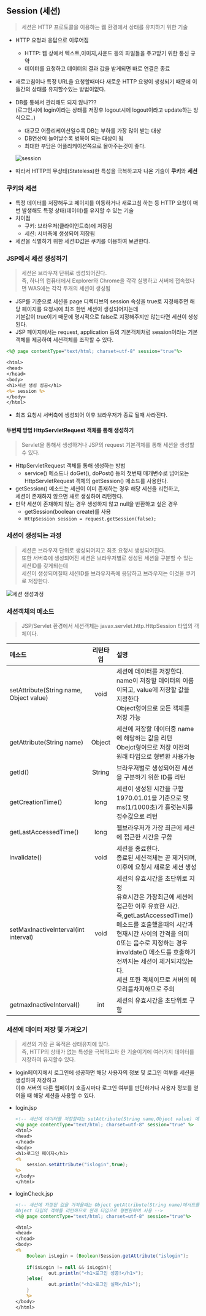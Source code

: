 ## Session (세션)
>세션은 HTTP 프로토콜을 이용하는 웹 환경에서 상태를 유지하기 위한 기술
- HTTP 요청과 응답으로 이루어짐
    - HTTP: 웹 상에서 텍스트,이미지,사운드 등의 파일들을 주고받기 위한 통신 규약
    - 데이터를 요청하고 데이터의 결과 값을 받게되면 바로 연결은 종료
- 새로고침이나 특정 URL을 요청할때마다 새로운 HTTP 요청이 생성되기 때문에 이들간의 상태를 유지할수있는 방법이없다.
- DB를 통해서 관리해도 되지 않나???<br>(로그인시에 login이라는 상태를 저장후 logout시에 logout이라고 update하는 방식으로..)
    - 대규모 어플리케이션일수록 DB는 부하를 가장 많이 받는 대상
    - DB연산이 늘어날수록 병목이 되는 대상이 됨
    - 최대한 부담은 어플리케이션쪽으로 몰아주는것이 좋다.

    ![session](https://user-images.githubusercontent.com/60641307/81896134-d6fecf80-95ee-11ea-9e5f-b681e3188389.png)
- 따라서 HTTP의 무상태(Stateless)한 특성을 극복하고자 나온 기술이 **쿠키**와 **세션**
### 쿠키와 세션
- 특정 데이터를 저장해두고 페이지를 이동하거나 새로고침 하는 등 HTTP 요청이 매번 발생해도 특정 상태(데이터)를 유지할 수 있는 기술
- 차이점
    - 쿠키: 브라우저(클라이언트측)에 저장됨
    - 세션: 서버측에 생성되어 저장됨
- 세션을 식별하기 위한 세션ID값은 쿠키를 이용하여 보관한다.

### JSP에서 세션 생성하기
> 세션은 브라우저 단위로 생성되어진다. <br>즉, 하나의 컴퓨터에서 Explorer와 Chrome을 각각 실행하고 서버에 접속했다면 WAS에는 각각 두개의 세션이 생성됨
- JSP를 기준으로 세션을 page 디렉티브의 session 속성을 true로 지정해주면 해당 페이지를 요청시에 최초 한번 세션이 생성되어지는데<br> 기본값이 true이기 때문에 명시적으로 false로 지정해주지만 않는다면 세션이 생성된다.
- JSP 페이지에서는 request, application 등의 기본객체처럼 session이라는 기본객체를 제공하여 세션객체를 조작할 수 있다.

```jsp
<%@ page contentType="text/html; charset=utf-8" session="true"%>

<html>
<head>
</head>
<body>
<h1>세션 생성 성공</h1>
<%= session %>
</body>
</html>
```

- 최초 요청시 서버측에 생성되어 이후 브라우저가 종료 될때 사라진다.

#### 두번째 방법 HttpServletRequest 객체를 통해 생성하기
>Servlet을 통해서 생성하거나 JSP의 request 기본객체를 통해 세션을 생성할 수 있다.
- HttpServletRequest 객체를 통해 생성하는 방법
    - service() 메소드나 doGet(), doPost() 등의 첫번째 매개변수로 넘어오는 <br>HttpServletRequest 객체의 getSession() 메소드를 사용한다.
- getSession() 메소드는 세션이 이미 존재하는 경우 해당 세션을 리턴하고,<br> 세션이 존재하지 않으면 새로 생성하여 리턴한다.
- 만약 세션이 존재하지 않는 경우 생성하지 않고 null을 반환하고 싶은 경우
    - getSession(boolean create)를 사용
    - ```HttpSession session = request.getSession(false);```

### 세션이 생성되는 과정
> 세션은 브라우저 단위로 생성되어지고 최초 요청시 생성되어진다.<br> 또한 서버측에 생성되어진 세션은 브라우저별로 생성된 세션을 구분할 수 있는 세션ID를 갖게되는데<br>세션이 생성되어질때 세션ID를 브라우저측에 응답하고 브라우저는 이것을 쿠키로 저장한다.

![세션 생성과정](https://user-images.githubusercontent.com/60641307/81899515-fea56600-95f5-11ea-903b-8ddb95432cf4.png)


### 세션객체의 메소드
> JSP/Servlet 환경에서 세션객체는 javax.servlet.http.HttpSession 타입의 객체이다.

|메소드|리턴타입|설명|
|:---|:--:|:---|
|setAttribute(String name, Object value)|void|세션에 데이터를 저장한다.<br>name이 저장할 데이터의 이름이되고, value에 저장할 값을 지정한다<br>Object형이므로 모든 객체를 저장 가능|
|getAttribute(String name)|Object|세션에 저장할 데이터중 name에 해당하는 값을 리턴<br>Obejct형이므로 저장 이전의 원래 타입으로 형변환 사용가능|
|getId()|String|브라우저별로 생성되어진 세션을 구분하기 위한 ID를 리턴|
|getCreationTime()|long|세션이 생성된 시간을 구함<br>1970.01.01을 기준으로 몇ms(1/1000초)가 흘럿는지를 정수값으로 리턴|
|getLastAccessedTime()|long|웹브라우저가 가장 최근에 세션에 접근한 시간을 구함|
|invalidate()|void|세션을 종료한다.<br>종료된 세션객체는 곧 제거되며, 이후에 요청시 새로운 세션 생성|
|setMaxInactiveInterval(int interval)|void|세션의 유효시간을 초단위로 지정<br>유효시간은 가장최근에 세션에 접근한 이후 유효한 시간.<br>즉,getLastAccessedTime()메소드를 호출했을때의 시간과 현재시간 사이의 간격을 의미<br>0또는 음수로 지정하는 경우 invaldate() 메소드를 호출하기전까지는 세션이 제거되지않는다.<br>세션 또한 객체이므로 서버의 메모리를차지하므로 주의|
|getmaxInactiveInterval()|int|세션의 유효시간을 초단위로 구함|

### 세션에 데이터 저장 및 가져오기
> 세션의 가장 큰 목적은 상태유지에 있다.<br> 즉, HTTP의 상태가 없는 특성을 극복하고자 한 기술이기에 여러가지 데이터를 저장하여 유지할수 있다.
- login페이지에서 로그인에 성공하면 해당 사용자의 정보 및 로그인 여부를 세션을 생성하여 저장하고<br> 이후 서버의 다른 웹페이지 호출시마다 로그인 여부를 판단하거나 사용자 정보를 얻어올 때 해당 세션을 사용할 수 있다.


- login.jsp

    ```jsp
    <!-- 세션에 데이터를 저장할때는 setAttribute(String name,Object value) 메서드를 사용-->
    <%@ page contentType="text/html; charset=utf-8" session="true" %>
    <html>
    <head>
    </head>
    <body>
    <h1>로그인 페이지</h1>
    <%
        session.setAttribute("islogin",true);
    %>
    </body>
    </html>
    ```

- loginCheck.jsp

    ```jsp
    <!-- 세션에 저장된 값을 가져올때는 Object getAttribute(String name)메서드를 사용
    Object 타입의 객체를 리턴하므로 원래 타입으로 형변환하여 사용 -->
    <%@ page contentType="text/html; charset=utf-8" session="true"%>

    <html>
    <head>
    </head>
    <body>
    <%
        Boolean isLogin = (Boolean)Session.getAttribute("islogin");
        
        if(isLogin != null && isLogin){
                out.println("<h1>로그인 성공!</h1>");
        }else{
                out.println("<h1>로그인 실패</h1>");
        }
        %>
    </body>
    </html>
    ```